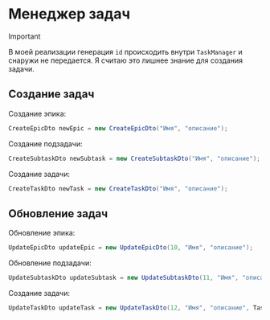 # Менеджер задач

> [!IMPORTANT]
> В моей реализации генерация `id` происходить внутри `TaskManager` и снаружи не передается. Я считаю это лишнее знание для создания задачи.

## Создание задач

Создание эпика:
```Java
CreateEpicDto newEpic = new CreateEpicDto("Имя", "описание");
```
Создание подзадачи:
```Java
CreateSubtaskDto newSubtask = new CreateSubtaskDto("Имя", "описание");
```
Создание задачи:
```Java
CreateTaskDto newTask = new CreateTaskDto("Имя", "описание");
```
 ## Обновление задач
Обновление эпика:
```Java
UpdateEpicDto updateEpic = new UpdateEpicDto(10, "Имя", "описание");
```
Обновление подзадачи:
```Java
UpdateSubtaskDto updateSubtask = new UpdateSubtaskDto(11, "Имя", "описание", TaskStatus.DONE);
```
Создание задачи:
```Java
UpdateTaskDto updateTask = new UpdateTaskDto(12, "Имя", "описание", TaskStatus.DONE);
```
